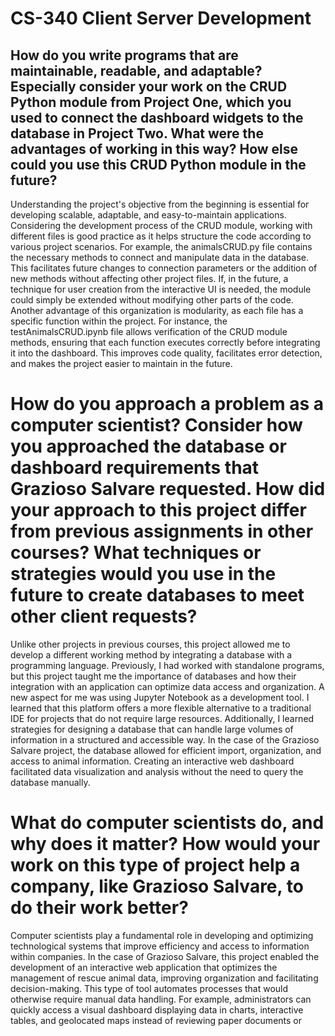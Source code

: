 
# CS-340 Client Server Development

## How do you write programs that are maintainable, readable, and adaptable? Especially consider your work on the CRUD Python module from Project One, which you used to connect the dashboard widgets to the database in Project Two. What were the advantages of working in this way? How else could you use this CRUD Python module in the future?

Understanding the project's objective from the beginning is essential for developing scalable, adaptable, and easy-to-maintain applications. 
Considering the development process of the CRUD module, working with different files is good practice as it helps structure the code according to various project scenarios.
For example, the animalsCRUD.py file contains the necessary methods to connect and manipulate data in the database. This facilitates future changes to connection parameters or the addition of new methods without affecting other project files. 
If, in the future, a technique for user creation from the interactive UI is needed, the module could simply be extended without modifying other parts of the code.
Another advantage of this organization is modularity, as each file has a specific function within the project. For instance, the testAnimalsCRUD.ipynb file allows verification of the CRUD module methods, 
ensuring that each function executes correctly before integrating it into the dashboard. This improves code quality, facilitates error detection, and makes the project easier to maintain in the future.

# How do you approach a problem as a computer scientist? Consider how you approached the database or dashboard requirements that Grazioso Salvare requested. How did your approach to this project differ from previous assignments in other courses? What techniques or strategies would you use in the future to create databases to meet other client requests?

Unlike other projects in previous courses, this project allowed me to develop a different working method by integrating a database with a programming language. Previously, I had worked with standalone programs, 
but this project taught me the importance of databases and how their integration with an application can optimize data access and organization.
A new aspect for me was using Jupyter Notebook as a development tool. I learned that this platform offers a more flexible alternative to a traditional IDE for projects that do not require large resources. Additionally, 
I learned strategies for designing a database that can handle large volumes of information in a structured and accessible way. In the case of the Grazioso Salvare project, the database allowed for efficient import, 
organization, and access to animal information. Creating an interactive web dashboard facilitated data visualization and analysis without the need to query the database manually.

# What do computer scientists do, and why does it matter? How would your work on this type of project help a company, like Grazioso Salvare, to do their work better?

Computer scientists play a fundamental role in developing and optimizing technological systems that improve efficiency and access to information within companies. In the case of Grazioso Salvare, 
this project enabled the development of an interactive web application that optimizes the management of rescue animal data, improving organization and facilitating decision-making.
This type of tool automates processes that would otherwise require manual data handling. For example, administrators can quickly access a visual dashboard displaying data in charts, 
interactive tables, and geolocated maps instead of reviewing paper documents or 
